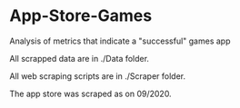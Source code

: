# App-Store-Games
Analysis of metrics that indicate a "successful" games app


All scrapped data are in ./Data folder. 

All web scraping scripts are in ./Scraper folder. 

The app store was scraped as on 09/2020.
